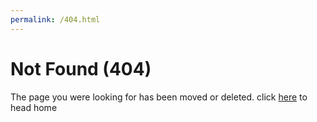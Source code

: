 ```yaml
---
permalink: /404.html
---
```

# Not Found (404)  
The page you were looking for has been moved or deleted.
click <a href="/">here</a> to head home
